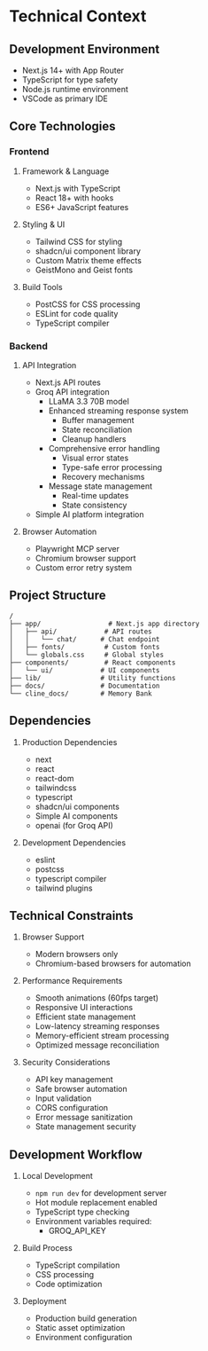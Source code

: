 # Technical Context

## Development Environment
- Next.js 14+ with App Router
- TypeScript for type safety
- Node.js runtime environment
- VSCode as primary IDE

## Core Technologies

### Frontend
1. Framework & Language
   - Next.js with TypeScript
   - React 18+ with hooks
   - ES6+ JavaScript features

2. Styling & UI
   - Tailwind CSS for styling
   - shadcn/ui component library
   - Custom Matrix theme effects
   - GeistMono and Geist fonts

3. Build Tools
   - PostCSS for CSS processing
   - ESLint for code quality
   - TypeScript compiler

### Backend
1. API Integration
   - Next.js API routes
   - Groq API integration
     - LLaMA 3.3 70B model
     - Enhanced streaming response system
       - Buffer management
       - State reconciliation
       - Cleanup handlers
     - Comprehensive error handling
       - Visual error states
       - Type-safe error processing
       - Recovery mechanisms
     - Message state management
       - Real-time updates
       - State consistency
   - Simple AI platform integration

2. Browser Automation
   - Playwright MCP server
   - Chromium browser support
   - Custom error retry system

## Project Structure
```
/
├── app/                 # Next.js app directory
│   ├── api/            # API routes
│   │   └── chat/      # Chat endpoint
│   ├── fonts/          # Custom fonts
│   └── globals.css     # Global styles
├── components/         # React components
│   └── ui/            # UI components
├── lib/               # Utility functions
├── docs/              # Documentation
└── cline_docs/        # Memory Bank
```

## Dependencies
1. Production Dependencies
   - next
   - react
   - react-dom
   - tailwindcss
   - typescript
   - shadcn/ui components
   - Simple AI components
   - openai (for Groq API)

2. Development Dependencies
   - eslint
   - postcss
   - typescript compiler
   - tailwind plugins

## Technical Constraints
1. Browser Support
   - Modern browsers only
   - Chromium-based browsers for automation

2. Performance Requirements
   - Smooth animations (60fps target)
   - Responsive UI interactions
   - Efficient state management
   - Low-latency streaming responses
   - Memory-efficient stream processing
   - Optimized message reconciliation

3. Security Considerations
   - API key management
   - Safe browser automation
   - Input validation
   - CORS configuration
   - Error message sanitization
   - State management security

## Development Workflow
1. Local Development
   - `npm run dev` for development server
   - Hot module replacement enabled
   - TypeScript type checking
   - Environment variables required:
     - GROQ_API_KEY

2. Build Process
   - TypeScript compilation
   - CSS processing
   - Code optimization

3. Deployment
   - Production build generation
   - Static asset optimization
   - Environment configuration
